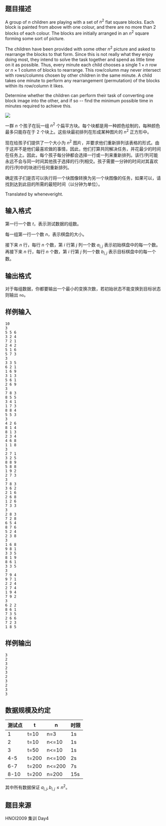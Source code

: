 ## 题目描述
A group of $n$ children are playing with a set of $n^2$ flat square blocks. Each block is painted from above with one colour, and there are no more than $2$ blocks of each colour. The blocks are initially arranged in an $n^2$ square forming some sort of picture.

The children have been provided with some other $n^2$ picture and asked to rearrange the blocks to that form. Since this is not really what they enjoy doing most, they intend to solve the task together and spend as little time on it as possible. Thus, every minute each child chooses a single $1 \times n$ row or $n \times 1$ column of blocks to rearrange. This row/column may never intersect with rows/columns chosen by other children in the same minute. A child takes one minute to perform any rearrangement (permutation) of the blocks within its row/column it likes.

Determine whether the children can perform their task of converting one block image into the other, and if so -- find the minimum possible time in minutes required to achieve this.

![](https://hydro.org.cn/d/bzoj/p/1548/file/pic1%20(8).jpg)

一群 $n$ 个孩子在玩一组 $n^2$ 个扁平方块。每个块都是用一种颜色绘制的，每种颜色最多只能存在于 $2$ 个块上。这些块最初排列在形成某种图片的 $n^2$ 正方形中。

现在给孩子们提供了一个大小为 $n^2$ 图片，并要求他们重新排列该表格的形式。由于这并不是他们最喜欢做的事情，因此，他们打算共同解决任务，并花最少的时间在任务上。因此，每个孩子每分钟都会选择一行或一列来重新排列。该行/列可能永远不会与同一时间其他孩子选择的行/列相交。孩子需要一分钟的时间对其喜欢的行/列中的块进行任何重新排列。

确定孩子们是否可以执行将一个块图像转换为另一个块图像的任务，如果可以，请找到达到此目的所需的最短时间（以分钟为单位）。 

Translated by wheneveright.

## 输入格式
第一行一个数 $t$，表示测试数据的组数。

每一组第一行一个数 $n$，表示棋盘的大小。

接下来 $n$ 行，每行 $n$ 个数，第 $i$ 行第 $j$ 列一个数 $a_{i,j}$ 表示初始棋盘中的每一个数。再接下来 $n$ 行，每行 $n$ 个数，第 $i$ 行第 $j$ 列一个数 $b_{i,j}$ 表示目标棋盘中的每一个数。

## 输出格式
对于每组数据，你都要输出一个最小的变换次数，若初始状态不能变换到目标状态则输出 `no`。

## 样例输入
```plain
10
3
5 5 6 
3 2 4 
7 2 1 
2 4 2 
5 1 6 
5 7 3 
3
3 3 5 
6 2 1 
1 6 9 
3 1 3 
5 6 1 
2 6 9 
3
7 8 3 
8 5 5 
3 4 1 
1 7 3 
8 8 4 
5 5 3 
3
4 2 6 
8 1 4 
8 1 3 
2 3 4 
4 6 8 
1 1 8 
3
2 7 1 
3 2 5 
8 8 9 
5 8 8 
1 9 2 
2 7 3 
3
7 8 3 
3 6 2 
2 1 6 
2 6 8 
1 2 6 
7 3 3 
3
2 8 3 
7 2 8 
6 5 4 
8 7 6 
5 2 4 
2 3 8 
3
1 6 8 
9 8 1 
3 3 5 
8 1 9 
8 6 1 
3 3 5 
3
7 9 4 
9 7 1 
2 2 4 
2 7 4 
1 9 4 
7 9 2 
3
6 2 2 
8 6 1 
7 3 5 
2 6 6 
7 2 3 
1 8 5 

```
## 样例输出
```plain
3
2
3
2
3
2
3
2
3
3
```

## 数据规模及约定

| 测试点 | t | n | 时限 |
| ----------- | ----------- | ----------- | ----------- |
| 1 | t=10 | n=3 | 1s |
| 2 | t=10 | n<=10 | 1s |
| 3 | t=50 | n<=10 | 1s |
| 4-5 | t=200 | n<=100 | 2s |
| 6-7 | t=200 | n<=200 | 7s |
| 8-10 | t=200 | n=200 | 15s |

其中所有数据保证 $a_{i,j},b_{i,j}\le n^2$。

## 题目来源
HNOI2009 集训 Day4